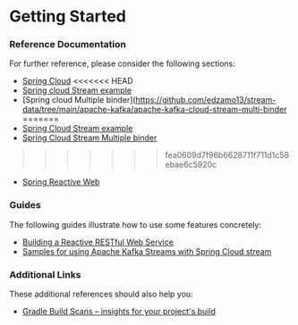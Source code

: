 # Getting Started

### Reference Documentation
For further reference, please consider the following sections:

* [Spring Cloud](https://github.com/spring-cloud/spring-cloud-stream-samples)
<<<<<<< HEAD
* [Spring cloud Stream example](https://github.com/edzamo13/stream-data/tree/main/apache-kafka/apache-Kafka-cloud-stream)
* [Spring cloud Multiple binder](https://github.com/edzamo13/stream-data/tree/main/apache-kafka/apache-kafka-cloud-stream-multi-binder
=======
* [Spring Cloud Stream example](https://github.com/edzamo13/stream-data/tree/main/apache-kafka/apache-Kafka-cloud-stream)
* [Spring Cloud Stream Multiple binder](https://github.com/edzamo13/stream-data/tree/main/apache-kafka/apache-kafka-cloud-stream-multi-binder)
>>>>>>> fea0609d7f96b6628711f711d1c58ebae6c5920c
* [Spring Reactive Web](https://docs.spring.io/spring-boot/docs/3.2.5/reference/htmlsingle/index.html#web.reactive)


### Guides
The following guides illustrate how to use some features concretely:

* [Building a Reactive RESTful Web Service](https://spring.io/guides/gs/reactive-rest-service/)
* [Samples for using Apache Kafka Streams with Spring Cloud stream](https://github.com/spring-cloud/spring-cloud-stream-samples/tree/master/kafka-streams-samples)

### Additional Links
These additional references should also help you:

* [Gradle Build Scans – insights for your project's build](https://scans.gradle.com#gradle)

